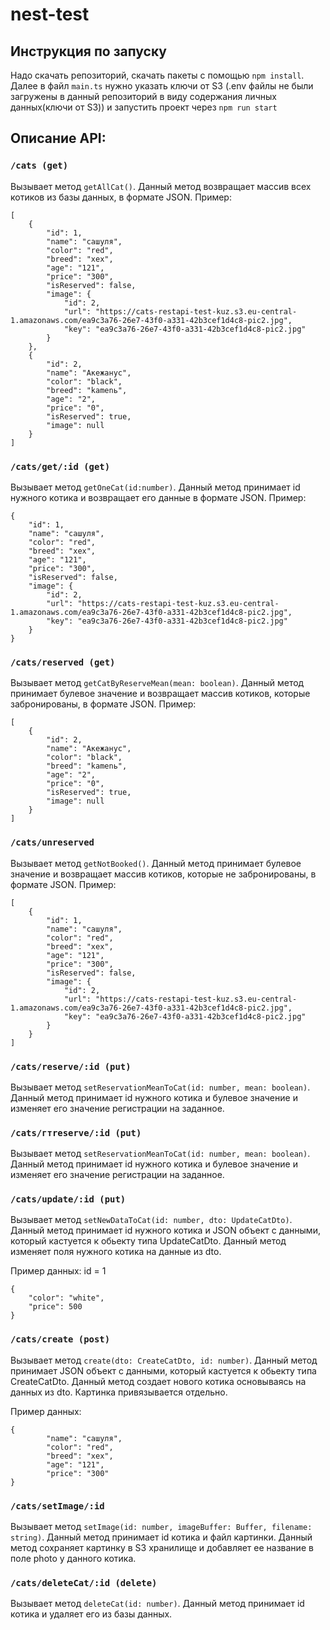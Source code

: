 # nest-test
## Инструкция по запуску
Надо скачать репозиторий, скачать пакеты с помощью ```npm install```. Далее в файл ```main.ts``` нужно указать ключи от S3 (.env файлы не были загружены в данный репозиторий в виду содержания личных данных(ключи от S3)) и запустить проект через ```npm run start``` 
 
## Описание API:
 
### ```/cats (get)```
Вызывает метод ```getAllCat()```. Данный метод возвращает массив всех котиков из базы данных, в формате JSON.
Пример:
```
[
    {
        "id": 1,
        "name": "сашуля",
        "color": "red",
        "breed": "xex",
        "age": "121",
        "price": "300",
        "isReserved": false,
        "image": {
            "id": 2,
            "url": "https://cats-restapi-test-kuz.s3.eu-central-1.amazonaws.com/ea9c3a76-26e7-43f0-a331-42b3cef1d4c8-pic2.jpg",
            "key": "ea9c3a76-26e7-43f0-a331-42b3cef1d4c8-pic2.jpg"
        }
    },
    {
        "id": 2,
        "name": "Акежанус",
        "color": "black",
        "breed": "kamenь",
        "age": "2",
        "price": "0",
        "isReserved": true,
        "image": null
    }
]
```
 
### ```/cats/get/:id (get)```
Вызывает метод ```getOneCat(id:number)```. Данный метод принимает id нужного котика и возвращает его данные в формате JSON.
Пример:
```
{
    "id": 1,
    "name": "сашуля",
    "color": "red",
    "breed": "xex",
    "age": "121",
    "price": "300",
    "isReserved": false,
    "image": {
        "id": 2,
        "url": "https://cats-restapi-test-kuz.s3.eu-central-1.amazonaws.com/ea9c3a76-26e7-43f0-a331-42b3cef1d4c8-pic2.jpg",
        "key": "ea9c3a76-26e7-43f0-a331-42b3cef1d4c8-pic2.jpg"
    }
}
```
 
### ```/cats/reserved (get)```
Вызывает метод ```getCatByReserveMean(mean: boolean)```. Данный метод принимает булевое значение и возвращает массив котиков, которые забронированы, в формате JSON.
Пример: 
```
[
    {
        "id": 2,
        "name": "Акежанус",
        "color": "black",
        "breed": "kamenь",
        "age": "2",
        "price": "0",
        "isReserved": true,
        "image": null
    }
]
```
 
### ```/cats/unreserved```
Вызывает метод ```getNotBooked()```. Данный метод принимает булевое значение и возвращает массив котиков, которые не забронированы, в формате JSON.
Пример:
```
[
    {
        "id": 1,
        "name": "сашуля",
        "color": "red",
        "breed": "xex",
        "age": "121",
        "price": "300",
        "isReserved": false,
        "image": {
            "id": 2,
            "url": "https://cats-restapi-test-kuz.s3.eu-central-1.amazonaws.com/ea9c3a76-26e7-43f0-a331-42b3cef1d4c8-pic2.jpg",
            "key": "ea9c3a76-26e7-43f0-a331-42b3cef1d4c8-pic2.jpg"
        }
    }
]
```
### ```/cats/reserve/:id (put)```
Вызывает метод ```setReservationMeanToCat(id: number, mean: boolean)```. Данный метод принимает id нужного котика и булевое значение и изменяет его значение регистрации на заданное.
 
### ```/cats/гтreserve/:id (put)```
Вызывает метод ```setReservationMeanToCat(id: number, mean: boolean)```. Данный метод принимает id нужного котика и булевое значение и изменяет его значение регистрации на заданное.
 
### ```/cats/update/:id (put)```
Вызывает метод ```setNewDataToCat(id: number, dto: UpdateCatDto)```. Данный метод принимает id нужного котика и JSON объект с данными, который кастуется к обьекту типа UpdateCatDto. Данный метод изменяет поля нужного котика на данные из dto. 
 
Пример данных:
id = 1
```
{
    "color": "white",
    "price": 500
}
```
 
### ```/cats/create (post)```
Вызывает метод ```create(dto: CreateCatDto, id: number)```. Данный метод принимает JSON объект с данными, который кастуется к обьекту типа СreateCatDto. Данный метод создает нового котика основываясь на данных из dto. Картинка привязывается отдельно.
 
Пример данных:
```
{
        "name": "сашуля",
        "color": "red",
        "breed": "xex",
        "age": "121",
        "price": "300"
}
```
 
### ```/cats/setImage/:id```
Вызывает метод ```setImage(id: number, imageBuffer: Buffer, filename: string)```. Данный метод принимает id котика и файл картинки. Данный метод сохраняет картинку в S3 хранилище и добавляет ее название в поле photo у данного котика. 
 
### ```/cats/deleteCat/:id (delete)```
Вызывает метод ```deleteCat(id: number)```. Данный метод принимает id котика и удаляет его из базы данных.
